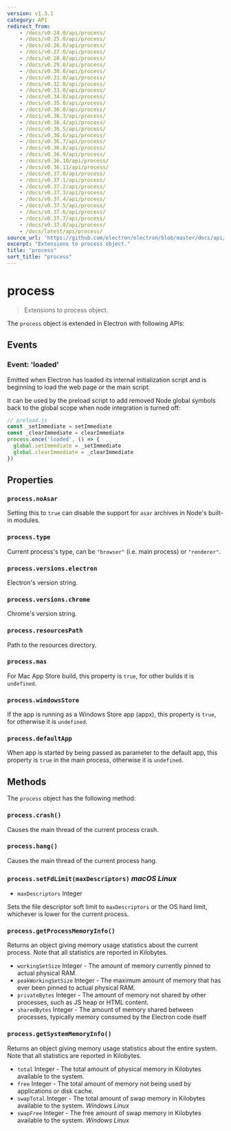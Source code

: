 ```yaml
---
version: v1.3.1
category: API
redirect_from:
    - /docs/v0.24.0/api/process/
    - /docs/v0.25.0/api/process/
    - /docs/v0.26.0/api/process/
    - /docs/v0.27.0/api/process/
    - /docs/v0.28.0/api/process/
    - /docs/v0.29.0/api/process/
    - /docs/v0.30.0/api/process/
    - /docs/v0.31.0/api/process/
    - /docs/v0.32.0/api/process/
    - /docs/v0.33.0/api/process/
    - /docs/v0.34.0/api/process/
    - /docs/v0.35.0/api/process/
    - /docs/v0.36.0/api/process/
    - /docs/v0.36.3/api/process/
    - /docs/v0.36.4/api/process/
    - /docs/v0.36.5/api/process/
    - /docs/v0.36.6/api/process/
    - /docs/v0.36.7/api/process/
    - /docs/v0.36.8/api/process/
    - /docs/v0.36.9/api/process/
    - /docs/v0.36.10/api/process/
    - /docs/v0.36.11/api/process/
    - /docs/v0.37.0/api/process/
    - /docs/v0.37.1/api/process/
    - /docs/v0.37.2/api/process/
    - /docs/v0.37.3/api/process/
    - /docs/v0.37.4/api/process/
    - /docs/v0.37.5/api/process/
    - /docs/v0.37.6/api/process/
    - /docs/v0.37.7/api/process/
    - /docs/v0.37.8/api/process/
    - /docs/latest/api/process/
source_url: 'https://github.com/electron/electron/blob/master/docs/api/process.md'
excerpt: "Extensions to process object."
title: "process"
sort_title: "process"
---
```


# process

> Extensions to process object.

The `process` object is extended in Electron with following APIs:

## Events

### Event: 'loaded'

Emitted when Electron has loaded its internal initialization script and is
beginning to load the web page or the main script.

It can be used by the preload script to add removed Node global symbols back to
the global scope when node integration is turned off:

```javascript
// preload.js
const _setImmediate = setImmediate
const _clearImmediate = clearImmediate
process.once('loaded', () => {
  global.setImmediate = _setImmediate
  global.clearImmediate = _clearImmediate
})
```

## Properties

### `process.noAsar`

Setting this to `true` can disable the support for `asar` archives in Node's
built-in modules.

### `process.type`

Current process's type, can be `"browser"` (i.e. main process) or `"renderer"`.

### `process.versions.electron`

Electron's version string.

### `process.versions.chrome`

Chrome's version string.

### `process.resourcesPath`

Path to the resources directory.

### `process.mas`

For Mac App Store build, this property is `true`, for other builds it is
`undefined`.

### `process.windowsStore`

If the app is running as a Windows Store app (appx), this property is `true`,
for otherwise it is `undefined`.

### `process.defaultApp`

When app is started by being passed as parameter to the default app, this
property is `true` in the main process, otherwise it is `undefined`.

## Methods

The `process` object has the following method:

### `process.crash()`

Causes the main thread of the current process crash.

### `process.hang()`

Causes the main thread of the current process hang.

### `process.setFdLimit(maxDescriptors)` _macOS_ _Linux_

* `maxDescriptors` Integer

Sets the file descriptor soft limit to `maxDescriptors` or the OS hard
limit, whichever is lower for the current process.

### `process.getProcessMemoryInfo()`

Returns an object giving memory usage statistics about the current process. Note
that all statistics are reported in Kilobytes.

* `workingSetSize` Integer - The amount of memory currently pinned to actual physical
  RAM.
* `peakWorkingSetSize` Integer - The maximum amount of memory that has ever been pinned
  to actual physical RAM.
* `privateBytes` Integer - The amount of memory not shared by other processes, such as
  JS heap or HTML content.
* `sharedBytes` Integer - The amount of memory shared between processes, typically
  memory consumed by the Electron code itself

### `process.getSystemMemoryInfo()`

Returns an object giving memory usage statistics about the entire system. Note
that all statistics are reported in Kilobytes.

* `total` Integer - The total amount of physical memory in Kilobytes available to the
  system.
* `free` Integer - The total amount of memory not being used by applications or disk
  cache.
* `swapTotal` Integer - The total amount of swap memory in Kilobytes available to the
  system.  _Windows_ _Linux_
* `swapFree` Integer - The free amount of swap memory in Kilobytes available to the
  system.  _Windows_ _Linux_
